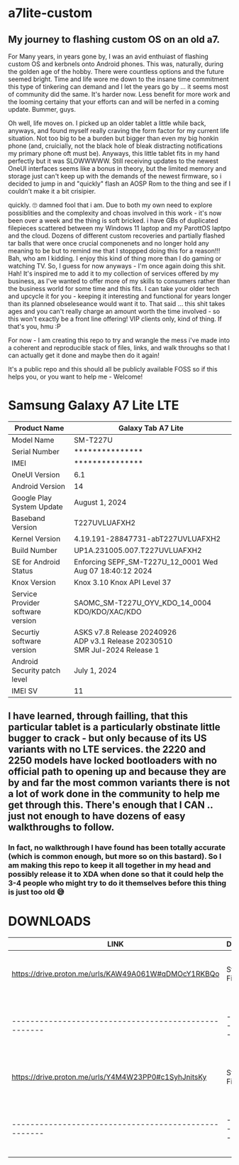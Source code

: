 # a7lite-custom
## My journey to flashing custom OS on an old a7. 

For Many years, in years gone by, I was an avid enthuiast of flashing custom OS and kerbnels onto Android phones. This was, naturally, during the golden age of the hobby. There were countless options and the future seemed bright. Time and life wore me down to the insane time commitment this type of tinkering can demand and I let the years go by ... it seems most of community did the same. It's harder now. Less benefit for more work and the looming certainy that your efforts can and will be nerfed in a coming update. Bummer, guys. 

Oh well, life moves on. I picked up an older tablet a little while back, anyways, and found myself really craving the form factor for my current life situation. Not too big to be a burden but bigger than even my big honkin phone (and, cruicially, not the black hole of bleak distracting notifications my primary phone oft must be). Anyways, this little tablet fits in my hand perfectly but it was SLOWWWWW. Still receiving updates to the newest OneUI interfaces seems like a bonus in theory, but the limited memory and storage just can't keep up with the demands of the newest firmware, so i decided to jump in and "quickly" flash an AOSP Rom to the thing and see if I couldn't make it a bit crisipier. 

quickly. 🙄 damned fool that i am. Due to both my own need to explore possiblities and the complexity and choas involved in this work - it's now been over a week and the thing is soft bricked. i have GBs of duplicated filepieces scattered between my Windows 11 laptop and my ParottOS laptpo and the cloud. Dozens of different custom recoveries and partially flashed tar balls that were once crucial componenets and no longer hold any meaning to be but to remind me that I stoppped doing this for a reason!!! Bah, who am I kidding. I enjoy this kind of thing more than I do gaming or watching TV. So, I guess for now anyways - I'm once again doing this shit. Hah! It's inspired me to add it to my collection of services offered by my business, as I've wanted to offer more of my skills to consumers rather than the business world for some time and this fits. I can take your older tech and upcycle it for you - keeping it interesting and functional for years longer than its planned obseleseance would want it to. That said ... this shit takes ages and you can't really charge an amount worth the time involved - so this won't exactly be a front line offering! VIP clients only, kind of thing. If that's you, hmu :P 

For now - I am creating this repo to try and wrangle the mess i've made into a coherent and reproducible stack of files, links, and walk throughs so that I can actually get it done and maybe then do it again! 

It's a public repo and this should all be publicly available FOSS so if this helps you, or you want to help me - Welcome!


# Samsung Galaxy A7 Lite LTE 
| Product Name                      | Galaxy Tab A7 Lite                                                                |
| --------------------------------- | --------------------------------------------------------------------------------- |
| Model Name                        | SM-T227U                                                                          |
| Serial Number                     | ***************                                                                   |
| IMEI                              | ***************                                                                   |
| OneUI Version                     | 6.1                                                                               |
| Android Version                   | 14                                                                                |
| Google Play System Update         | August 1, 2024                                                                    |
| Baseband Version                  | T227UVLUAFXH2                                                                     |
| Kernel Version                    | 4.19.191-28847731-abT227UVLUAFXH2                                                 |
| Build Number                      | UP1A.231005.007.T227UVLUAFXH2                                                     |
| SE for Android Status             | Enforcing SEPF_SM-T227U_12_0001 Wed Aug 07 18:40:12 2024                          |
| Knox Version                      | Knox 3.10 Knox API Level 37                                                       |
| Service Provider software version | SAOMC_SM-T227U_OYV_KDO_14_0004 KDO/KDO/XAC/KDO                                    |
| Securtiy software version         | ASKS v7.8 Release 20240926<br>ADP v3.1 Release 20230510<br>SMR Jul-2024 Release 1 |
| Android Security patch level      | July 1, 2024                                                                      |
| IMEI SV                           | 11                                                                                |

## I have learned, through failling, that this particular tablet is a particularly obstinate little bugger to crack - but only because of its US variants with no LTE services. the 2220 and 2250 models have locked bootloaders with no official path to opening up and because they are by and far the most common variants there is not a lot of work done in the community to help me get through this. There's enough that I CAN .. just not enough to have dozens of easy walkthroughs to follow. 

### In fact, no walkthrough I have found has been totally accurate (which is common enough, but more so on this bastard). So I am making this repo to keep it all together in my head and possibly release it to XDA when done so that it could help the 3-4 people who might try to do it themselves before this thing is just too old 😅

# DOWNLOADS 
|  LINK                                                | DESCRIPTION            | NOTES                       |
| ---------------------------------------------------- | ---------------------- | --------------------------- | 
| https://drive.proton.me/urls/KAW49A061W#qDMOcY1RKBQo | Stock Firmware 1       | KDO ver? got from SawFW     |
| ---------------------------------------------------- | ---------------------- | --------------------------- |
| https://drive.proton.me/urls/Y4M4W23PP0#c1SyhJnitsKy | Stock Firmware 2       | non-KDO? Whats the diff?    | ⚠️ 🤔💭 Best to figure this out sooner rather than later...I got them around the same time and forgot 
| ---------------------------------------------------- | ---------------------- | --------------------------- |








